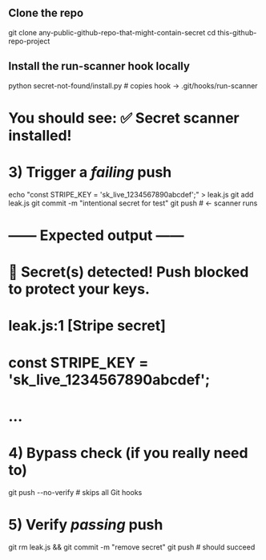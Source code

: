 ## Clone the repo
git clone any-public-github-repo-that-might-contain-secret
cd this-github-repo-project

## Install the run-scanner hook locally
python secret-not-found/install.py   # copies hook → .git/hooks/run-scanner
# You should see: ✅  Secret scanner installed!

# 3) Trigger a *failing* push
echo "const STRIPE_KEY = 'sk_live_1234567890abcdef';" > leak.js
git add leak.js
git commit -m "intentional secret for test"
git push      # ← scanner runs

#  —— Expected output ——
# 🚨  Secret(s) detected! Push blocked to protect your keys.
# leak.js:1 [Stripe secret]
#   const STRIPE_KEY = 'sk_live_1234567890abcdef';
# ...

# 4) Bypass check (if you really need to)
git push --no-verify    # skips all Git hooks

# 5) Verify *passing* push
git rm leak.js && git commit -m "remove secret"
git push                # should succeed
